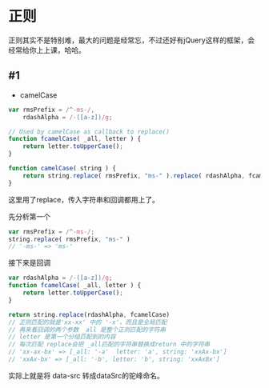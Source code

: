 # 正则

正则其实不是特别难，最大的问题是经常忘，不过还好有jQuery这样的框架，会经常给你上上课，哈哈。



## #1

- camelCase

```js
var rmsPrefix = /^-ms-/,
	rdashAlpha = /-([a-z])/g;

// Used by camelCase as callback to replace()
function fcamelCase( _all, letter ) {
	return letter.toUpperCase();
}

function camelCase( string ) {
	return string.replace( rmsPrefix, "ms-" ).replace( rdashAlpha, fcamelCase );
}
```

这里用了replace，传入字符串和回调都用上了。

先分析第一个

```js
var rmsPrefix = /^-ms-/;
string.replace( rmsPrefix, "ms-" )
// '-ms-' => 'ms-'
```



接下来是回调

```js
var rdashAlpha = /-([a-z])/g;
function fcamelCase( _all, letter ) {
	return letter.toUpperCase();
}

return string.replace(rdashAlpha, fcamelCase) 
// 正则匹配的就是'xx-xx' 中的 '-x'，而且是全局匹配
// 再来看回调的两个参数 _all 是整个正则匹配的字符串
// letter 是第一个分组匹配到的内容
// 每次匹配 replace会把 _all匹配的字符串替换成return 中的字符串
// 'xx-ax-bx' => [_all: '-a'  letter: 'a', string: 'xxAx-bx']
// 'xxAx-bx' => [_all: '-b', letter: 'b', string: 'xxAxBx']
```

实际上就是将 data-src 转成dataSrc的驼峰命名。